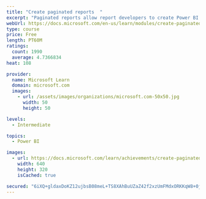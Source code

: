 ```yaml
---
title: "Create paginated reports  "
excerpt: "Paginated reports allow report developers to create Power BI artifacts that have tightly controlled rendering requirements. Paginated reports are ideal for creating sales invoices, receipts, purchase orders, and tabular data. This module will teach you how to create reports, add parameters, and work with tables and charts in paginated reports."
webUrl: https://docs.microsoft.com/en-us/learn/modules/create-paginated-reports-power-bi/
type: course
price: Free
length: PT60M
ratings:
  count: 1990
  average: 4.7366834
heat: 108

provider:
  name: Microsoft Learn
  domain: microsoft.com
  images:
    - url: /assets/images/organizations/microsoft.com-50x50.jpg
      width: 50
      height: 50

levels:
  - Intermediate

topics:
  - Power BI

images:
  - url: https://docs.microsoft.com/learn/achievements/create-paginated-reports-power-bi-social.png
    width: 640
    height: 320
    isCached: true

secured: "6iXQ+gldaxDoKZ12ujbsB08meL+TS8XAhBuUZaZ42f2xzUmFMdxORKKqW8+0j2QB/KQvYTWa5nR5Q/YtrFGLfzn/KgQLNmWJ2J4I5ApnHsyQ0Qnf/2I11BXpncev0O22+ZNlJWTzwjO0BdhYJArWKr4v4/0zgjvwlOvWdZOGV4KekMdGADtBQWf4tTF//yykKBeZfTMK1qVne43uxo1NDUhpfnkHbL1fn4Rg2EJuTU/Pvsne8p7nIYyjplSYKXFEtSAAQUXcl+J+w+wqBcIYU8utZSdUs9rpAqyZXfRoIn4v8TwaV7N66eTmHwJF43xPOgTRPzHV9HnHjD/1HczdSHUkuy7XqAs6N9MdcG2RoUyUFqkMoQXwFZhs5EnekZJa6AVyEY+PPuBU2IEvXTi94z3vXCfPy/yWkbKs0nZTm08=;juPtGD0yszlLzEaC//OT1A=="
---
```


